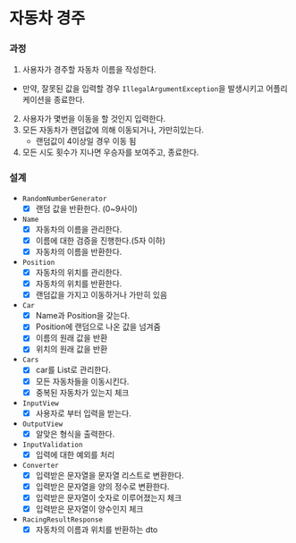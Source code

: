 # 자동차 경주

### 과정

1. 사용자가 경주할 자동차 이름을 작성한다.

- 만약, 잘못된 값을 입력할 경우 `IllegalArgumentException`을 발생시키고 어플리케이션을 종료한다.

2. 사용자가 몇번을 이동을 할 것인지 입력한다.
3. 모든 자동차가 랜덤값에 의해 이동되거나, 가만히있는다.
    - 랜덤값이 4이상일 경우 이동 됨
4. 모든 시도 횟수가 지나면 우승자를 보여주고, 종료한다.

### 설계

- `RandomNumberGenerator`
    - [x] 랜덤 값을 반환한다. (0~9사이)

- `Name`
    - [x] 자동차의 이름을 관리한다.
    - [x] 이름에 대한 검증을 진행한다.(5자 이하)
    - [x] 자동차의 이름을 반환한다.

- `Position`
    - [x] 자동차의 위치를 관리한다.
    - [x] 자동차의 위치를 반환한다.
    - [x] 랜덤값을 가지고 이동하거나 가만히 있음

- `Car`
    - [x] Name과 Position을 갖는다.
    - [x] Position에 랜덤으로 나온 값을 넘겨줌
    - [x] 이름의 원래 값을 반환
    - [x] 위치의 원래 값을 반환

- `Cars`
    - [x] car를 List로 관리한다.
    - [x] 모든 자동차들을 이동시킨다.
    - [x] 중복된 자동차가 있는지 체크

- `InputView`
    - [x] 사용자로 부터 입력을 받는다.

- `OutputView`
    - [x] 알맞은 형식을 출력한다.

- `InputValidation`
    - [x] 입력에 대한 예외를 처리

- `Converter`
    - [x] 입력받은 문자열을 문자열 리스트로 변환한다.
    - [x] 입력받은 문자열을 양의 정수로 변환한다.
    - [x] 입력받은 문자열이 숫자로 이루어졌는지 체크
    - [x] 입력받은 문자열이 양수인지 체크

- `RacingResultResponse`
    - [x] 자동차의 이름과 위치를 반환하는 dto
